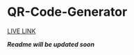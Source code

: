 # QR-Code-Generator
[LIVE LINK](https://alokverma-qrgeneratorap.netlify.app/)

***Readme will be updated soon***
